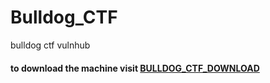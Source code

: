 # Bulldog_CTF
bulldog ctf vulnhub

#### to download the machine visit <a href="https://www.vulnhub.com/entry/bulldog-1,211/#download">BULLDOG_CTF_DOWNLOAD</a>
